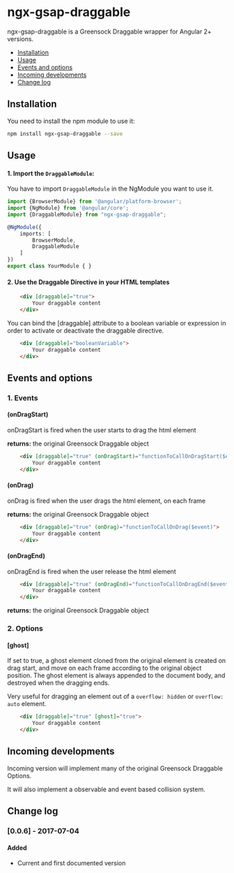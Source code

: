 # ngx-gsap-draggable

ngx-gsap-draggable is a Greensock Draggable wrapper for Angular 2+ versions.

* [Installation](#installation)
* [Usage](#usage)
* [Events and options](#events-and-options)
* [Incoming developments](#incoming-developments)
* [Change log](#change-log)

## Installation

You need to install the npm module to use it:

```sh
npm install ngx-gsap-draggable --save
```

## Usage

#### 1. Import the `DraggableModule`:
You have to import `DraggableModule` in the NgModule you want to use it.

```ts
import {BrowserModule} from '@angular/platform-browser';
import {NgModule} from '@angular/core';
import {DraggableModule} from "ngx-gsap-draggable";

@NgModule({
    imports: [
        BrowserModule,
        DraggableModule
    ]
})
export class YourModule { }
```

#### 2. Use the Draggable Directive in your HTML templates

```html
    <div [draggable]="true">
        Your draggable content
    </div>
```

You can bind the [draggable] attribute to a boolean variable or expression in order to activate or deactivate the draggable directive.

```html
    <div [draggable]="booleanVariable">
        Your draggable content
    </div>
```

## Events and options

### 1. Events

#### (onDragStart)

onDragStart is fired when the user starts to drag the html element

**returns:** the original Greensock Draggable object

```html
    <div [draggable]="true" (onDragStart)="functionToCallOnDragStart($event)">
        Your draggable content
    </div>
```

#### (onDrag)

onDrag is fired when the user drags the html element, on each frame

**returns:** the original Greensock Draggable object

```html
    <div [draggable]="true" (onDrag)="functionToCallOnDrag($event)">
        Your draggable content
    </div>
```

#### (onDragEnd)

onDragEnd is fired when the user release the html element

```html
    <div [draggable]="true" (onDragEnd)="functionToCallOnDragEnd($event)">
        Your draggable content
    </div>
```

**returns:** the original Greensock Draggable object

### 2. Options

#### [ghost]

If set to true, a ghost element cloned from the original element is created on drag start, and move on each frame according to the original object position. The ghost element is always appended to the document body, and destroyed when the dragging ends.

Very useful for dragging an element out of a ```overflow: hidden``` or ```overflow: auto``` element.

```html
    <div [draggable]="true" [ghost]="true">
        Your draggable content
    </div>
```

## Incoming developments

Incoming version will implement many of the original Greensock Draggable Options.

It will also implement a observable and event based collision system.

## Change log

### [0.0.6] - 2017-07-04
#### Added
- Current and first documented version